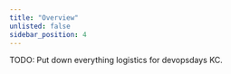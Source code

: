 ```yaml
---
title: "Overview"
unlisted: false
sidebar_position: 4
---
```


TODO: Put down everything logistics for devopsdays KC.